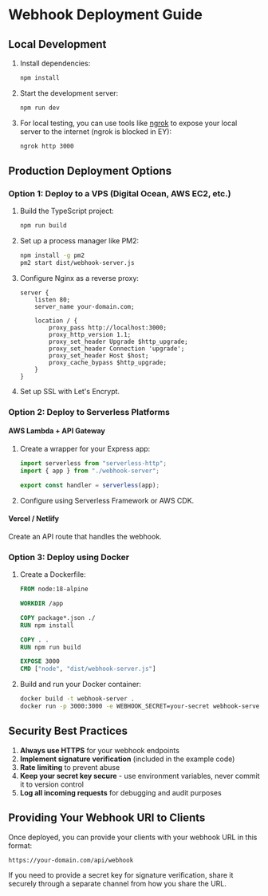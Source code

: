 # Webhook Deployment Guide

## Local Development

1. Install dependencies:

   ```bash
   npm install
   ```

2. Start the development server:

   ```bash
   npm run dev
   ```

3. For local testing, you can use tools like [ngrok](https://ngrok.com/) to expose your local server to the internet (ngrok is blocked in EY):
   ```bash
   ngrok http 3000
   ```

## Production Deployment Options

### Option 1: Deploy to a VPS (Digital Ocean, AWS EC2, etc.)

1. Build the TypeScript project:

   ```bash
   npm run build
   ```

2. Set up a process manager like PM2:

   ```bash
   npm install -g pm2
   pm2 start dist/webhook-server.js
   ```

3. Configure Nginx as a reverse proxy:

   ```nginx
   server {
       listen 80;
       server_name your-domain.com;

       location / {
           proxy_pass http://localhost:3000;
           proxy_http_version 1.1;
           proxy_set_header Upgrade $http_upgrade;
           proxy_set_header Connection 'upgrade';
           proxy_set_header Host $host;
           proxy_cache_bypass $http_upgrade;
       }
   }
   ```

4. Set up SSL with Let's Encrypt.

### Option 2: Deploy to Serverless Platforms

#### AWS Lambda + API Gateway

1. Create a wrapper for your Express app:

   ```typescript
   import serverless from "serverless-http";
   import { app } from "./webhook-server";

   export const handler = serverless(app);
   ```

2. Configure using Serverless Framework or AWS CDK.

#### Vercel / Netlify

Create an API route that handles the webhook.

### Option 3: Deploy using Docker

1. Create a Dockerfile:

   ```dockerfile
   FROM node:18-alpine

   WORKDIR /app

   COPY package*.json ./
   RUN npm install

   COPY . .
   RUN npm run build

   EXPOSE 3000
   CMD ["node", "dist/webhook-server.js"]
   ```

2. Build and run your Docker container:
   ```bash
   docker build -t webhook-server .
   docker run -p 3000:3000 -e WEBHOOK_SECRET=your-secret webhook-server
   ```

## Security Best Practices

1. **Always use HTTPS** for your webhook endpoints
2. **Implement signature verification** (included in the example code)
3. **Rate limiting** to prevent abuse
4. **Keep your secret key secure** - use environment variables, never commit it to version control
5. **Log all incoming requests** for debugging and audit purposes

## Providing Your Webhook URI to Clients

Once deployed, you can provide your clients with your webhook URL in this format:

```
https://your-domain.com/api/webhook
```

If you need to provide a secret key for signature verification, share it securely through a separate channel from how you share the URL.

